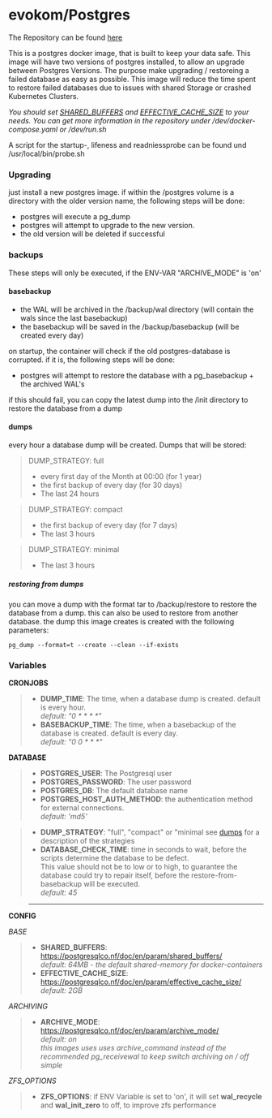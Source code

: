 # evokom/Postgres

The Repository can be found [here](https://github.com/evokom/postgres)

This is a postgres docker image, that is built to keep your data safe.
This image will have two versions of postgres installed, to allow an upgrade between Postgres Versions.
The purpose make upgrading / restoreing a failed database as easy as possible.
This image will reduce the time spent to restore failed databases due to issues with shared Storage or crashed Kubernetes Clusters.

_You should set [SHARED_BUFFERS](#variables) and [EFFECTIVE_CACHE_SIZE](#variables) to your needs. You can get more information in the repository under /dev/docker-compose.yaml or /dev/run.sh_

A script for the startup-, lifeness and readniessprobe can be found und /usr/local/bin/probe.sh

### Upgrading

just install a new postgres image.
if within the /postgres volume is a directory with the older version name, the following steps will be done:

- postgres will execute a pg_dump
- postgres will attempt to upgrade to the new version.
- the old version will be deleted if successful

### backups

These steps will only be executed, if the ENV-VAR "ARCHIVE_MODE" is 'on'

#### basebackup

- the WAL will be archived in the /backup/wal directory (will contain the wals since the last basebackup)
- the basebackup will be saved in the /backup/basebackup (will be created every day)

on startup, the container will check if the old postgres-database is corrupted.
if it is, the following steps will be done:

- postgres will attempt to restore the database with a pg_basebackup + the archived WAL's

if this should fail, you can copy the latest dump into the /init directory to restore the database from a dump

#### dumps

every hour a database dump will be created.
Dumps that will be stored:

> DUMP_STRATEGY: full
>
> - every first day of the Month at 00:00 (for 1 year)
> - the first backup of every day (for 30 days)
> - The last 24 hours

> DUMP_STRATEGY: compact
>
> - the first backup of every day (for 7 days)
> - The last 3 hours

> DUMP_STRATEGY: minimal
>
> - The last 3 hours

##### restoring from dumps

you can move a dump with the format tar to /backup/restore to restore the database from a dump.
this can also be used to restore from another database.
the dump this image creates is created with the following parameters:

```
pg_dump --format=t --create --clean --if-exists
```

### Variables

**CRONJOBS**

> - **DUMP_TIME**: The time, when a database dump is created. default is every hour.  
>   _default: "0 \* \* \* \*"_
> - **BASEBACKUP_TIME**: The time, when a basebackup of the database is created. default is every day.  
>   _default: "0 0 \* \* \*"_

**DATABASE**

> - **POSTGRES_USER**: The Postgresql user
> - **POSTGRES_PASSWORD**: The user password
> - **POSTGRES_DB**: The default database name
> - **POSTGRES_HOST_AUTH_METHOD**: the authentication method for external connections.  
>   _default: 'md5'_

> - **DUMP_STRATEGY**: "full", "compact" or "minimal
>   see [dumps](#dumps) for a description of the strategies
> - **DATABASE_CHECK_TIME**: time in seconds to wait, before the scripts determine the database to be defect.  
>   This value should not be to low or to high, to guarantee the database could try to repair itself, before the restore-from-basebackup will be executed.  
>   _default: 45_

> ---

**CONFIG**

_BASE_

> - **SHARED_BUFFERS**: https://postgresqlco.nf/doc/en/param/shared_buffers/  
>   _default: 64MB - the default shared-memory for docker-containers_
> - **EFFECTIVE_CACHE_SIZE**: https://postgresqlco.nf/doc/en/param/effective_cache_size/  
>   _default: 2GB_

_ARCHIVING_

> - **ARCHIVE_MODE**: https://postgresqlco.nf/doc/en/param/archive_mode/  
>   _default: on_  
>   _this images uses uses archive_command instead of the recommended pg_receivewal to keep switch archiving on / off simple_

_ZFS_OPTIONS_

> - **ZFS_OPTIONS**: if ENV Variable is set to 'on', it will set **wal_recycle** and **wal_init_zero** to off, to improve zfs performance
